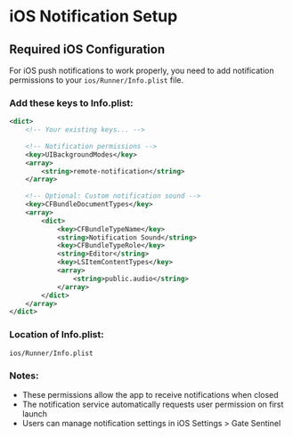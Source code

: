 # iOS Notification Setup

## Required iOS Configuration

For iOS push notifications to work properly, you need to add notification permissions to your `ios/Runner/Info.plist` file.

### Add these keys to Info.plist:

```xml
<dict>
    <!-- Your existing keys... -->
    
    <!-- Notification permissions -->
    <key>UIBackgroundModes</key>
    <array>
        <string>remote-notification</string>
    </array>
    
    <!-- Optional: Custom notification sound -->
    <key>CFBundleDocumentTypes</key>
    <array>
        <dict>
            <key>CFBundleTypeName</key>
            <string>Notification Sound</string>
            <key>CFBundleTypeRole</key>
            <string>Editor</string>
            <key>LSItemContentTypes</key>
            <array>
                <string>public.audio</string>
            </array>
        </dict>
    </array>
</dict>
```

### Location of Info.plist:
`ios/Runner/Info.plist`

### Notes:
- These permissions allow the app to receive notifications when closed
- The notification service automatically requests user permission on first launch
- Users can manage notification settings in iOS Settings > Gate Sentinel
